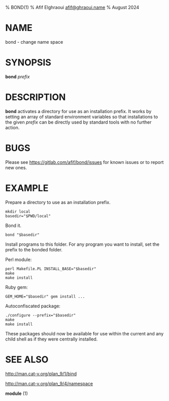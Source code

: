 % BOND(1)
% Afif Elghraoui <afif@ghraoui.name>
% August 2024

# NAME

bond - change name space

# SYNOPSIS

**bond** *prefix*

# DESCRIPTION

**bond** activates a directory for use as an installation prefix.
It works by setting an array of standard environment variables so that installations to the given *prefix* can be directly used by standard tools with no further action.

# BUGS

Please see <https://gitlab.com/afif/bond/issues> for known issues or to report new ones.

# EXAMPLE

Prepare a directory to use as an installation prefix.

	mkdir local
	basedir="$PWD/local"

Bond it.

	bond "$basedir"

Install programs to this folder.
For any program you want to install, set the prefix to the bonded folder.

Perl module:

	perl Makefile.PL INSTALL_BASE="$basedir"
	make
	make install

Ruby gem:

	GEM_HOME="$basedir" gem install ...

Autoconfiscated package:

	./configure --prefix="$basedir"
	make
	make install

These packages should now be available for use within the current and any child shell as if they were centrally installed.

# SEE ALSO

http://man.cat-v.org/plan_9/1/bind

http://man.cat-v.org/plan_9/4/namespace

**module** (1)
